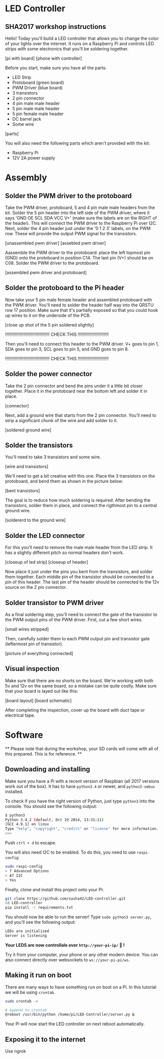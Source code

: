 # LED Controller
SHA2017 workshop instructions
----------------
Hello! Today you'll build a LED controller that allows you to change the color of your lights over the internet. It runs on a Raspberry Pi and controls LED strips with some electronics that you'll be soldering together.

[pi with board]
[phone with controller]

Before you start, make sure you have all the parts:
- LED Strip
- Protoboard (green board)
- PWM Driver (blue board)
- 3 transistors
- 2 pin connector
- 4 pin male male header
- 5 pin male male header
- 5 pin female male header
- DC barrel jack
- Some wire

[parts]

You will also need the following parts which aren't provided with the kit:
- Raspberry Pi
- 12V 2A power supply

Assembly
====

Solder the PWM driver to the protoboard
---------------------
Take the PWM driver, protoboard, 5 and 4 pin male male headers from the kit. Solder the 5 pin header into the left side of the PWM driver, where it says 'GND OE SCL SDA VCC V+' (make sure the labels are on the RIGHT of the header). This will connect the PWM driver to the Raspberry Pi over I2C. Next, solder the 4 pin header just under the '0 1 2 3' labels, on the PWM row. These will provide the output PWM signal for the transistors. 

[unassembled pwm driver]
[assebled pwm driver]

Aassemble the PWM driver to the protoboard: place the left topmost pin (GND) onto the protoboard in position C14. The last pin (V+) should be on C08. Solder the PWM driver to the protoboard.

[assembled pwm driver and protoboard]


Solder the protoboard to the Pi header
--------------------------------------
Now take your 5 pin male female header and assembled protoboard with the PWM driver. You'll need to solder the header half way into the QRSTU row 17 position. Make sure that it's partially exposed so that you could hook up wires to it on the underside of the PCB.

[close up shot of the 5 pin soldered slightly]

!!!!!!!!!!!!!!!!!!!!!!!!!!!!!!!!!!!! CHECK THIS !!!!!!!!!!!!!!!!!!!!!!!!!

Then you'll need to connect this header to the PWM driver. V+ goes to pin 1, SDA goes to pin 3, SCL goes to pin 5, and GND goes to pin 8.

!!!!!!!!!!!!!!!!!!!!!!!!!!!!!!!!!!!! CHECK THIS !!!!!!!!!!!!!!!!!!!!!!!!!


Solder the power connector
--------------------------
Take the 2 pin connector and bend the pins under it a little bit closer together. Place it in the protoboard near the bottom left and solder it in place.

[connector]

Next, add a ground wire that starts from the 2 pin connector. You'll need to strip a significant chunk of the wire and add solder to it.

[soldered ground wire]



Solder the transistors
----------------------
You'll need to take 3 transistors and some wire. 

[wire and transistors]

We'll need to get a bit creative with this one. Place the 3 transistors on the protoboard, and bend them as shown in the picture below:

[bent transistors]

The goal is to reduce how much soldering is required. After bending the transistors, solder them in place, and connect the rigthmost pin to a central ground wire.

[soldererd to the ground wire]


Solder the LED connector
------------------------
For this you'll need to remove the male male header from the LED strip. It has a slightly different pitch so normal headers don't work. 

[closeup of led strip]
[closeup of header]

Now place it just under the pins you bent from the transistors, and solder them together. Each middle pin of the transistor should be connected to a pin of this header. The last pin of the header should be connected to the 12v source on the 2 pin connector.


Solder transistor to PWM driver
-------------------------------
As a final soldering step, you'll need to connect the gate of the transistor to the PWM output pins of the PWM driver. First, cut a few short wires.

[small wires stripped]

Then, carefully solder them to each PWM output pin and transistor gate (leftermost pin of transistor).

[picture of everything connected]


Visual inspection
-----------------
Make sure that there are no shorts on the board. We're working with both 5v and 12v on the same board, so a mistake can be quite costly. Make sure that your board is layed out like this:

[board layout]
[board schematic]

After completing the inspection, cover up the board with duct tape or electrical tape.


Software
====

** Please note that during the workshop, your SD cards will come with all of this prepared. This is for reference. **

Downloading and installing
--------------
Make sure you have a Pi with a recent version of Raspbian (all 2017 versions work out of the box). It has to have `python3.4` or newer, and `python3-smbus` installed.

To check if you have the right version of Python, just type `python3` into the console. You should see the following output:

```bash
$ python3
Python 3.4.2 (default, Oct 19 2014, 13:31:11) 
[GCC 4.9.1] on linux
Type "help", "copyright", "credits" or "license" for more information.
>>> 
```
Push `ctrl + d` to escape.

You will also need I2C to be enabled. To do this, you need to use `raspi-config`:
```bash
sudo raspi-config
> 7 Advanced Options
> A7 I2C
> Yes
```

Finally, clone and install this project onto your Pi:
```bash
git clone https://github.com/sasha42/LED-controller.git
cd LED-controller
pip install -r requirements.txt
````

You should now be able to run the server! Type `sudo python3 server.py`, and you'll see the following output:
```bash
LEDs are initialised
Server is listening
```
**Your LEDS are now controllale over `http://your-pi-ip/` :tada: !** 

Try it from your computer, your phone or any other modern device. You can also connect directly over websockets to `ws://your-pi-pi/ws`.


Making it run on boot
-----------
There are many ways to have something run on boot on a Pi. In this tutorial we will be using `crontab`.

```bash
sudo crontab -e

# append to crontab
@reboot /usr/bin/python /home/pi/LED-Controller/server.py &
```
Your Pi will now start the LED controller on next reboot automatically.


Exposing it to the internet
---------------
Use ngrok
